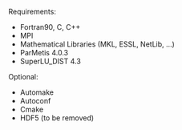 Requirements:

  * Fortran90, C, C++
  * MPI
  * Mathematical Libraries (MKL, ESSL, NetLib, ...)
  * ParMetis 4.0.3
  * SuperLU_DIST 4.3

Optional:
  * Automake
  * Autoconf
  * Cmake
  * HDF5 (to be removed)